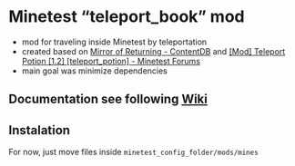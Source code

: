 # Minetest “teleport_book” mod
- mod for traveling inside Minetest by teleportation
- created based on [Mirror of Returning - ContentDB](https://content.minetest.net/packages/Wuzzy/returnmirror/) and [[Mod] Teleport Potion [1.2] [teleport_potion] - Minetest Forums](https://forum.minetest.net/viewtopic.php?f=11&t=9234&hilit=teleport+potion)
- main goal was minimize dependencies

## Documentation see following [Wiki](https://github.com/jaandrle/minetest_teleport_book/wiki)

## Instalation
For now, just move files inside `minetest_config_folder/mods/mines`
